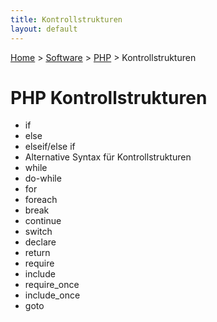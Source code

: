 ```yaml
---
title: Kontrollstrukturen
layout: default
---
```

[Home](/) > [Software](/software/index.html) > [PHP](/software/php/index.html) > Kontrollstrukturen

# PHP Kontrollstrukturen

- if
- else
- elseif/else if
- Alternative Syntax für Kontrollstrukturen
- while
- do-while
- for
- foreach
- break
- continue
- switch
- declare
- return
- require
- include
- require_once
- include_once
- goto

